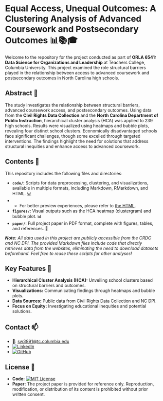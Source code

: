 # Equal Access, Unequal Outcomes: A Clustering Analysis of Advanced Coursework and Postsecondary Outcomes 📊📚🎓

Welcome to the repository for the project conducted as part of **ORLA 6541: Data Science for Organizations and Leadership** at Teachers College, Columbia University. This project examined the role structural barriers played in the relationship between access to advanced coursework and postsecondary outcomes in North Carolina high schools. 

## Abstract 📝

The study investigates the relationship between structural barriers, advanced coursework access, and postsecondary outcomes. Using data from the **Civil Rights Data Collection** and the **North Carolina Department of Public Instruction**, hierarchical cluster analysis (HCA) was applied to 239 high schools. Results were visualized using heatmaps and bubble plots, revealing four distinct school clusters. Economically disadvantaged schools face significant challenges, though some excelled through targeted interventions. The findings highlight the need for solutions that address structural inequities and enhance access to advanced coursework.

## Contents 📂

This repository includes the following files and directories:

- **`code/`**: Scripts for data preprocessing, clustering, and visualizations, available in multiple formats, including Markdown, RMarkdown, and HTML. 💻
- - For better preview experiences, please refer to [the HTML](https://yuesummerwu.github.io/Hiarachical_Cluster_Analysis/ORLA6541_Midterm/Code/ORLA6541_Midterm_HCAHeatmap_YueSummerWu.html).
- **`figures/`**: Visual outputs such as the HCA heatmap (clustergram) and bubble plot. 📊 
- **`paper/`**: Full project paper in PDF format, complete with figures, tables, and references. 📝<br>

***Note:** All data used in this project are publicly accessible from the CRDC and NC DPI. The provided Markdown files include code that directly retrieves data from the websites, eliminating the need to download datasets beforehand. Feel free to reuse these scripts for other analyses!*

## Key Features 🚀
- **Hierarchical Cluster Analysis (HCA):** Unveiling school clusters based on structural barriers and outcomes.
- **Visualizations:** Communicating findings through heatmaps and bubble plots.
- **Data Sources:** Public data from Civil Rights Data Collection and NC DPI.
- **Focus on Equity:** Investigating educational inequities and potential solutions.

## Contact 📫
- 📧: sw3891@tc.columbia.edu
- [![LinkedIn](https://img.shields.io/badge/LinkedIn-Connect-blue?style=for-the-badge&logo=linkedin)](https://www.linkedin.com/in/yuesummerwu)
- [![GitHub](https://img.shields.io/badge/GitHub-Explore-black?style=for-the-badge&logo=github)](https://github.com/yuesummerwu)

## License 📜

- **Code:** [![MIT License](https://img.shields.io/badge/License-MIT-blue.svg)](https://opensource.org/licenses/MIT)
- **Paper:** The project paper is provided for reference only. Reproduction, modification, or distribution of its content is prohibited without prior written consent.
